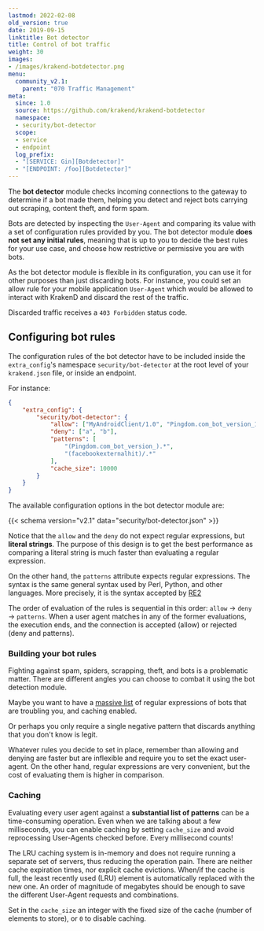 ```yaml
---
lastmod: 2022-02-08
old_version: true
date: 2019-09-15
linktitle: Bot detector
title: Control of bot traffic
weight: 30
images:
- /images/krakend-botdetector.png
menu:
  community_v2.1:
    parent: "070 Traffic Management"
meta:
  since: 1.0
  source: https://github.com/krakend/krakend-botdetector
  namespace:
  - security/bot-detector
  scope:
  - service
  - endpoint
  log_prefix:
  - "[SERVICE: Gin][Botdetector]"
  - "[ENDPOINT: /foo][Botdetector]"
---
```


The **bot detector** module checks incoming connections to the gateway to determine if a bot made them, helping you detect and reject bots carrying out scraping, content theft, and form spam.

Bots are detected by inspecting the `User-Agent` and comparing its value with a set of configuration rules provided by you. The bot detector module **does not set any initial rules**, meaning that is up to you to decide the best rules for your use case, and choose how restrictive or permissive you are with bots.

As the bot detector module is flexible in its configuration, you can use it for other purposes than just discarding bots. For instance, you could set an allow rule for your mobile application `User-Agent` which would be allowed to interact with KrakenD and discard the rest of the traffic.

Discarded traffic receives a `403 Forbidden` status code.

## Configuring bot rules

The configuration rules of the bot detector have to be included inside the `extra_config`'s namespace `security/bot-detector` at the root level of your `krakend.json` file, or inside an endpoint.

For instance:

```json
{
    "extra_config": {
        "security/bot-detector": {
            "allow": ["MyAndroidClient/1.0", "Pingdom.com_bot_version_1.1"],
            "deny": ["a", "b"],
            "patterns": [
                "(Pingdom.com_bot_version_).*",
                "(facebookexternalhit)/.*"
            ],
            "cache_size": 10000
        }
    }
}
```

The available configuration options in the bot detector module are:

{{< schema version="v2.1" data="security/bot-detector.json" >}}

Notice that the `allow` and the `deny` do not expect regular expressions, but **literal strings**. The purpose of this design is to get the best performance as comparing a literal string is much faster than evaluating a regular expression.

On the other hand, the `patterns` attribute expects regular expressions. The syntax is the same general syntax used by Perl, Python, and other languages. More precisely, it is the syntax accepted by [RE2](https://golang.org/s/re2syntax)

The order of evaluation of the rules is sequential in this order: `allow` -> `deny` -> `patterns`. When a user agent matches in any of the former evaluations, the execution ends, and the connection is accepted (allow) or rejected (deny and patterns).

### Building your bot rules

Fighting against spam, spiders, scrapping, theft, and bots is a problematic matter. There are different angles you can choose to combat it using the bot detection module.

Maybe you want to have a [massive list](https://github.com/ua-parser/uap-core/blob/master/regexes.yaml) of regular expressions of bots that are troubling you, and caching enabled.

Or perhaps you only require a single negative pattern that discards anything that you don't know is legit.

Whatever rules you decide to set in place, remember than allowing and denying are faster but are inflexible and require you to set the exact user-agent. On the other hand, regular expressions are very convenient, but the cost of evaluating them is higher in comparison.

### Caching

Evaluating every user agent against a **substantial list of patterns** can be a time-consuming operation. Even when we are talking about a few milliseconds, you can enable caching by setting `cache_size` and avoid reprocessing User-Agents checked before. Every millisecond counts!

The LRU caching system is in-memory and does not require running a separate set of servers, thus reducing the operation pain. There are neither cache expiration times, nor explicit cache evictions. When/if the cache is full, the least recently used (LRU) element is automatically replaced with the new one. An order of magnitude of megabytes should be enough to save the different User-Agent requests and combinations.

Set in the `cache_size` an integer with the fixed size of the cache (number of elements to store), or `0` to disable caching.
